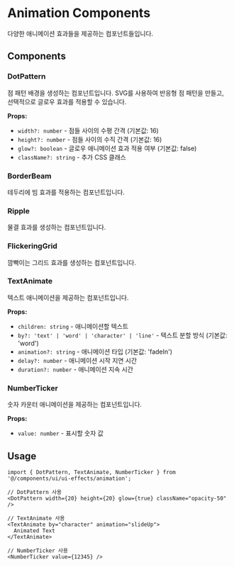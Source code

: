 # Animation Components

다양한 애니메이션 효과들을 제공하는 컴포넌트들입니다.

## Components

### DotPattern
점 패턴 배경을 생성하는 컴포넌트입니다. SVG를 사용하여 반응형 점 패턴을 만들고, 선택적으로 글로우 효과를 적용할 수 있습니다.

**Props:**
- `width?: number` - 점들 사이의 수평 간격 (기본값: 16)
- `height?: number` - 점들 사이의 수직 간격 (기본값: 16)
- `glow?: boolean` - 글로우 애니메이션 효과 적용 여부 (기본값: false)
- `className?: string` - 추가 CSS 클래스

### BorderBeam
테두리에 빔 효과를 적용하는 컴포넌트입니다.

### Ripple
물결 효과를 생성하는 컴포넌트입니다.

### FlickeringGrid
깜빡이는 그리드 효과를 생성하는 컴포넌트입니다.

### TextAnimate
텍스트 애니메이션을 제공하는 컴포넌트입니다.

**Props:**
- `children: string` - 애니메이션할 텍스트
- `by?: 'text' | 'word' | 'character' | 'line'` - 텍스트 분할 방식 (기본값: 'word')
- `animation?: string` - 애니메이션 타입 (기본값: 'fadeIn')
- `delay?: number` - 애니메이션 시작 지연 시간
- `duration?: number` - 애니메이션 지속 시간

### NumberTicker
숫자 카운터 애니메이션을 제공하는 컴포넌트입니다.

**Props:**
- `value: number` - 표시할 숫자 값

## Usage

```tsx
import { DotPattern, TextAnimate, NumberTicker } from '@/components/ui/ui-effects/animation';

// DotPattern 사용
<DotPattern width={20} height={20} glow={true} className="opacity-50" />

// TextAnimate 사용
<TextAnimate by="character" animation="slideUp">
  Animated Text
</TextAnimate>

// NumberTicker 사용
<NumberTicker value={12345} />
``` 
